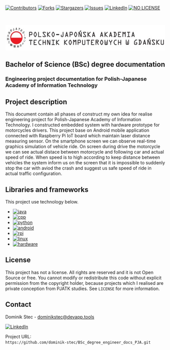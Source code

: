 <!--
*** Thanks for checking out c. If you have a suggestion
*** that would make this better, please fork the repo and create a pull request
*** or simply open an issue with the tag "enhancement".
*** Thanks again! Now go create something AMAZING! :D
-->

<!-- PROJECT SHIELDS -->
<!--
*** I'm using markdown "reference style" links for readability.
*** Reference links are enclosed in brackets [ ] instead of parentheses ( ).
*** See the bottom of this document for the declaration of the reference variables
*** for contributors-url, forks-url, etc. This is an optional, concise syntax you may use.
*** https://www.markdownguide.org/basic-syntax/#reference-style-links
-->

[![Contributors][contributors-shield]][contributors-url]
[![Forks][forks-shield]][forks-url]
[![Stargazers][stars-shield]][stars-url]
[![Issues][issues-shield]][issues-url]
[![LinkedIn][linkedin-shield]][linkedin-url]
[![NO LICENSE][license-shield]][license-url]

<!-- PROJECT LOGO -->
<br />
<p align="center">
  <a href="https://gdansk.pja.edu.pl/pl/">
    <img src="images/logo.jpg" alt="Logo" width="540" height="80">
  </a>

  <h2 align="center">Bachelor of Science (BSc) degree documentation</h2>

  <p align="center">
    <h3> Engineering project documentation for Polish-Japanese Academy of Information Technology </h3>
    <!-- <br />
    <a href="https://github.com/dccstcc/SoftDrive_doc"><strong>» go to DOCUMENT »</strong></a>
    <br />
    <br /> -->
    <!-- <a href="https://github.com/othneildrew/Best-README-Template">View Demo</a>
    ·
    <a href="https://github.com/othneildrew/Best-README-Template/issues">Report Bug</a>
    ·
    <a href="https://github.com/othneildrew/Best-README-Template/issues">Request Feature</a> -->
  </p>
</p>

<!-- ABOUT THE PROJECT -->

## Project description

This document contain all phases of construct my own idea for realise engineering project for Polish-Japanese Academy of Information Technology. I constructed embedded system with hardware prototype for motorcycles drivers. This project base on Android mobile application connected with Raspberry Pi IoT board which maintain laser distance measuring sensor. On the smartphone screen we can observe real-time graphics simulation of vehicle ride. On screen during drive the motorcycle we can see actual distace between motorcycle and following car and actual speed of ride. When speed is to high according to keep distance between vehicles the system inform us on the screen that it is impossible to suddenly stop the car with aviod the crash and suggest us safe speed of ride in actual traffic configuration.

## Libraries and frameworks

This project use technology below.

- [![java][java-shield]][java-url]
- [![cpp][cpp-shield]][cpp-url]
- [![python][python-shield]][python-url]
- [![android][android-shield]][android-url]
- [![rpi][rpi-shield]][rpi-url]
- [![linux][linux-shield]][linux-url]
- [![hardware][hardware-shield]][hardware-url]

<!-- LICENSE -->

## License

This project has not a license.
All rights are reserved and it is not Open Source or free. You cannot modify or redistribute this code without explicit permission from the copyright holder, because projects which I realised are private conception from PJATK studies.
See `LICENSE` for more information.

<!-- CONTACT -->

## Contact

Dominik Stec - dominikstec@devapp.tools

[![LinkedIn][linkedin-shield]][linkedin-url]

Project URL:
<br />
`https://github.com/dominik-stec/BSc_degree_engineer_docs_PJA.git`

<!-- ACKNOWLEDGEMENTS
## Acknowledgements
* [GitHub Emoji Cheat Sheet](https://www.webpagefx.com/tools/emoji-cheat-sheet)
* [Img Shields](https://shields.io)
* [Choose an Open Source License](https://choosealicense.com)
* [GitHub Pages](https://pages.github.com)
* [Animate.css](https://daneden.github.io/animate.css)
* [Loaders.css](https://connoratherton.com/loaders)
* [Slick Carousel](https://kenwheeler.github.io/slick)
* [Smooth Scroll](https://github.com/cferdinandi/smooth-scroll)
* [Sticky Kit](http://leafo.net/sticky-kit)
* [JVectorMap](http://jvectormap.com)
* [Font Awesome](https://fontawesome.com)

-->

<!-- MARKDOWN LINKS & IMAGES -->
<!-- https://www.markdownguide.org/basic-syntax/#reference-style-links -->

[contributors-shield]: https://img.shields.io/github/contributors/dccstcc/SoftDrive_doc.svg?style=for-the-badge
[contributors-url]: https://github.com/dccstcc/SoftDrive_doc/graphs/contributors
[forks-shield]: https://img.shields.io/github/forks/dccstcc/SoftDrive_doc.svg?style=for-the-badge
[forks-url]: https://github.com/dccstcc/SoftDrive_doc/network/members
[stars-shield]: https://img.shields.io/github/stars/dccstcc/SoftDrive_doc.svg?style=for-the-badge
[stars-url]: https://github.com/dccstcc/SoftDrive_doc/stargazers
[issues-shield]: https://img.shields.io/github/issues/dccstcc/SoftDrive_doc.svg?style=for-the-badge
[issues-url]: https://github.com/dccstcc/SoftDrive_doc/issues
[license-shield]: https://img.shields.io/badge/License-NONE-orange
[license-url]: https://github.com/dccstcc/SoftDrive_doc/blob/master/LICENSE.txt
[linkedin-shield]: https://img.shields.io/badge/-LinkedIn-black.svg?style=for-the-badge&logo=linkedin&colorB=555
[linkedin-url]: https://www.linkedin.com/in/dominik-stec
[product-screenshot]: images/screenshot.png
[java-shield]: https://img.shields.io/badge/-Java-red
[java-url]: https://www.java.com/en/
[cpp-shield]: https://img.shields.io/badge/-C++-blue
[cpp-url]: https://isocpp.org/
[python-shield]: https://img.shields.io/badge/-Python-yellow
[python-url]: https://www.python.org/
[android-shield]: https://img.shields.io/badge/-Android-green
[android-url]: https://www.android.com/
[rpi-shield]: https://img.shields.io/badge/-RaspberryPI-pink
[rpi-url]: https://www.raspberrypi.com/products/raspberry-pi-4-model-b/
[linux-shield]: https://img.shields.io/badge/-Linux-white
[linux-url]: https://www.raspbian.org/
[hardware-shield]: https://img.shields.io/badge/-Hardware-black
[hardware-url]: https://www.garmin.com/pl-PL/p/557294
